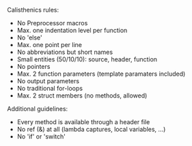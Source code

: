 Calisthenics rules:
 * No Preprocessor macros
 * Max. one indentation level per function
 * No 'else'
 * Max. one point per line
 * No abbreviations but short names
 * Small entities (50/10/10): source, header, function
 * No pointers
 * Max. 2 function parameters (template paramaters included)
 * No output parameters
 * No traditional for-loops
 * Max. 2 struct members (no methods, allowed)

 Additional guidelines:
  * Every method is available through a header file
  * No ref (&) at all (lambda captures, local variables, ...)
  * No 'if' or 'switch'
  